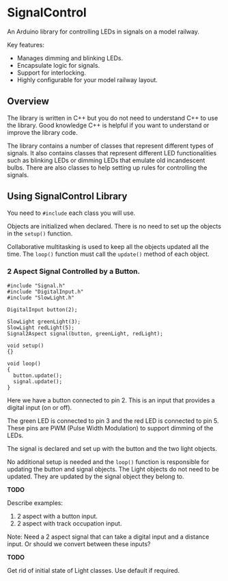 # SignalControl
An Arduino library for controlling LEDs in signals on a model railway.

Key features:
* Manages dimming and blinking LEDs.
* Encapsulate logic for signals.
* Support for interlocking.
* Highly configurable for your model railway layout.

## Overview 

The library is written in C++ but you do not need to understand C++ to use the library.
Good knowledge C++ is helpful if you want to understand or improve the library code.

The library contains a number of classes that represent different types
of signals. 
It also contains classes that represent different LED functionalities such
as blinking LEDs or dimming LEDs that emulate old incandescent bulbs.
There are also classes to help setting up rules for controlling the signals.

## Using SignalControl Library

You need to ```#include``` each class you will use.

Objects are initialized when declared. 
There is no need to set up the objects in the ```setup()``` function.

Collaborative multitasking is used to keep all the objects updated all
the time.
The ```loop()``` function must call the ```update()``` method of each object.

### 2 Aspect Signal Controlled by a Button.

```
#include "Signal.h"
#include "DigitalInput.h"
#include "SlowLight.h"

DigitalInput button(2);

SlowLight greenLight(3);
SlowLight redLight(5);
Signal2Aspect signal(button, greenLight, redLight);

void setup()
{}

void loop()
{
  button.update();
  signal.update();
}
```
Here we have a button connected to pin 2.
This is an input that provides a digital input (on or off).

The green LED is connected to pin 3 and the red LED is connected to pin 5.
These pins are PWM (Pulse Width Modulation) to support dimming of the LEDs.

The signal is declared and set up with the button and the two light objects.

No additional setup is needed and the ```loop()``` function is responsible
for updating the button and signal objects. 
The Light objects do not need to be updated. 
They are updated by the signal object they belong to.

**TODO**

Describe examples:
1) 2 aspect with a button input.
1) 2 aspect with track occupation input.

Note: Need a 2 aspect signal that can take a digital input and a distance input.
Or should we convert between these inputs?

**TODO** 

Get rid of initial state of Light classes. 
Use default if required.